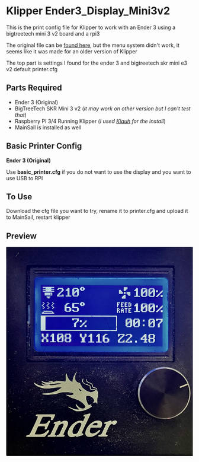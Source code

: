# Klipper Ender3_Display_Mini3v2
This is the print config file for Klipper to work with an Ender 3 using a bigtreetech mini 3 v2 board and a rpi3


The original file can be [found here](https://gist.github.com/arabisaldrin/502a73786fe1e7af83754a0be07949a3), but the menu system didn't work, it seems like it was made for an older version of Klipper

The top part is settings I found for the ender 3 and bigtreetech skr mini e3 v2 default printer.cfg

## Parts Required
- Ender 3 (Original)
- BigTreeTech SKR Mini 3 v2 (*it may work on other version but I can't test that*)
- Raspberry PI 3/4 Running Klipper (*I used [Kiauh](https://github.com/dw-0/kiauh) for the install*)
- MainSail is installed as well

## Basic Printer Config
**Ender 3 (Original)** 

Use **basic_printer.cfg** if you do not want to use the display and you want to use USB to RPI


## To Use

Download the cfg file you want to try, rename it to printer.cfg and upload it to MainSail, restart klipper


## Preview

![ender display preview](display.png)
